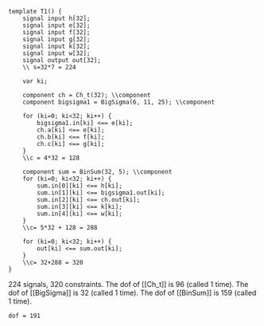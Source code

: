 ```
template T1() {
    signal input h[32];
    signal input e[32];
    signal input f[32];
    signal input g[32];
    signal input k[32];
    signal input w[32];
    signal output out[32];
    \\ s=32*7 = 224

    var ki;

    component ch = Ch_t(32); \\component
    component bigsigma1 = BigSigma(6, 11, 25); \\component

    for (ki=0; ki<32; ki++) {
        bigsigma1.in[ki] <== e[ki];
        ch.a[ki] <== e[ki];
        ch.b[ki] <== f[ki];
        ch.c[ki] <== g[ki];
    }
    \\c = 4*32 = 128

    component sum = BinSum(32, 5); \\component
    for (ki=0; ki<32; ki++) {
        sum.in[0][ki] <== h[ki];
        sum.in[1][ki] <== bigsigma1.out[ki];
        sum.in[2][ki] <== ch.out[ki];
        sum.in[3][ki] <== k[ki];
        sum.in[4][ki] <== w[ki];
    }
    \\c= 5*32 + 128 = 288

    for (ki=0; ki<32; ki++) {
        out[ki] <== sum.out[ki];
    }
    \\c= 32+288 = 320
}
```
224 signals, 320 constraints. The dof of [[Ch_t]] is 96 (called 1 time). The dof of [[BigSigma]] is 32 (called 1 time). The dof of [[BinSum]] is 159 (called 1 time). 

`dof = 191`